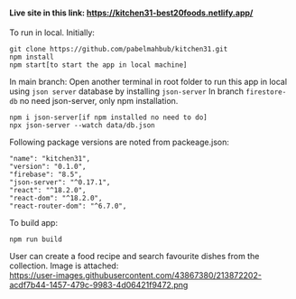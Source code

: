 #### Live site in this link: https://kitchen31-best20foods.netlify.app/

To run in local. Initially:
```
git clone https://github.com/pabelmahbub/kitchen31.git
npm install
npm start[to start the app in local machine]
```
In main branch: Open another terminal in root folder to run this app in local using ```json server``` database by installing ```json-server``` In branch ```firestore-db``` no need json-server, only npm installation.
```
npm i json-server[if npm installed no need to do]
npx json-server --watch data/db.json
```
Following package versions are noted from packeage.json:
```
"name": "kitchen31",
"version": "0.1.0",
"firebase": "8.5",
"json-server": "^0.17.1",
"react": "^18.2.0",
"react-dom": "^18.2.0",
"react-router-dom": "^6.7.0",
```
To build app:
```
npm run build
```
User can create a food recipe and search favourite dishes from the collection. Image is attached:
<br />
https://user-images.githubusercontent.com/43867380/213872202-acdf7b44-1457-479c-9983-4d06421f9472.png
